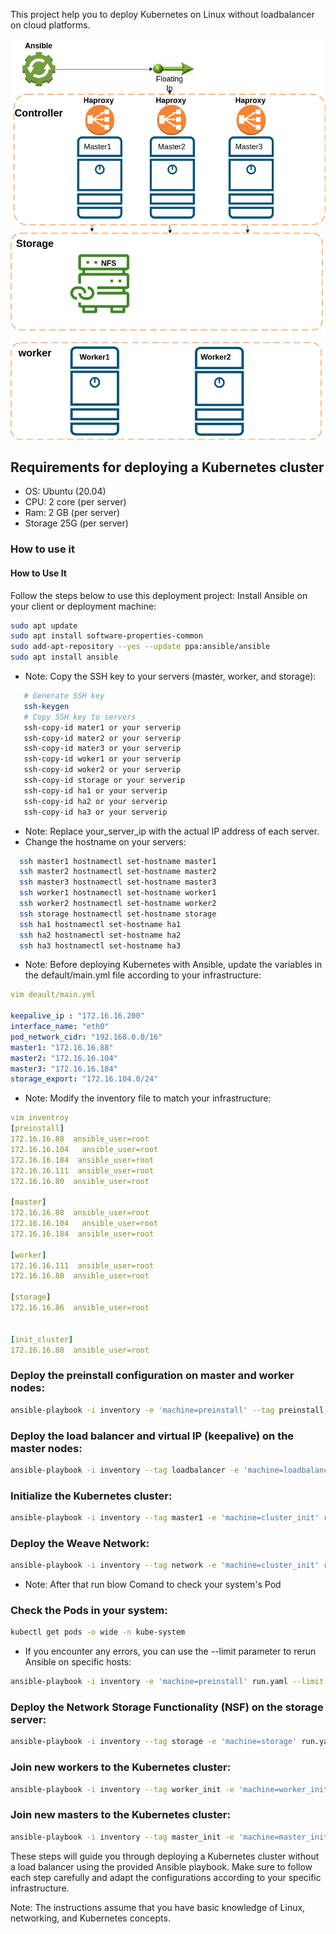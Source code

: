 
This project help you to deploy Kubernetes on Linux without loadbalancer on cloud platforms.

<img src="./img/ionos.png"/>

## Requirements for deploying a Kubernetes cluster


* OS: Ubuntu (20.04)
* CPU: 2 core (per server)
* Ram: 2 GB (per server)
* Storage 25G (per server)

### How to use it


#### How to Use It
Follow the steps below to use this deployment project:
Install Ansible on your client or deployment machine:

```bash
sudo apt update
sudo apt install software-properties-common
sudo add-apt-repository --yes --update ppa:ansible/ansible
sudo apt install ansible
```

* Note:  Copy the SSH key to your servers (master, worker, and storage):

``` bash
   # Generate SSH key
   ssh-keygen
   # Copy SSH key to servers
   ssh-copy-id mater1 or your serverip
   ssh-copy-id mater2 or your serverip
   ssh-copy-id mater3 or your serverip
   ssh-copy-id woker1 or your serverip
   ssh-copy-id woker2 or your serverip
   ssh-copy-id storage or your serverip
   ssh-copy-id ha1 or your serverip
   ssh-copy-id ha2 or your serverip
   ssh-copy-id ha3 or your serverip
```

* Note: Replace your_server_ip with the actual IP address of each server.
* Change the hostname on your servers:

```bash
  ssh master1 hostnamectl set-hostname master1
  ssh master2 hostnamectl set-hostname master2
  ssh master3 hostnamectl set-hostname master3
  ssh worker1 hostnamectl set-hostname worker1
  ssh worker2 hostnamectl set-hostname worker2
  ssh storage hostnamectl set-hostname storage
  ssh ha1 hostnamectl set-hostname ha1
  ssh ha2 hostnamectl set-hostname ha2
  ssh ha3 hostnamectl set-hostname ha3

```

* Note: Before deploying Kubernetes with Ansible, update the variables in the default/main.yml file according to your infrastructure:

``` yaml
vim deault/main.yml

keepalive_ip : "172.16.16.200"
interface_name: "eth0"
pod_network_cidr: "192.168.0.0/16"
master1: "172.16.16.88"
master2: "172.16.16.104"
master3: "172.16.16.184"
storage_export: "172.16.104.0/24"

```

* Note: Modify the inventory file to match your infrastructure:

```yaml
vim inventroy
[preinstall]
172.16.16.88  ansible_user=root
172.16.16.104   ansible_user=root
172.16.16.184  ansible_user=root
172.16.16.111  ansible_user=root
172.16.16.80  ansible_user=root

[master]
172.16.16.88  ansible_user=root
172.16.16.104   ansible_user=root
172.16.16.184  ansible_user=root

[worker]
172.16.16.111  ansible_user=root
172.16.16.80  ansible_user=root

[storage]
172.16.16.86  ansible_user=root


[init_cluster]
172.16.16.88  ansible_user=root

```

### Deploy the preinstall configuration on master and worker nodes:

``` bash
ansible-playbook -i inventory -e 'machine=preinstall' --tag preinstall run.yaml

```

### Deploy the load balancer and virtual IP (keepalive) on the master nodes:

```bash
ansible-playbook -i inventory --tag loadbalancer -e 'machine=loadbalancer' run.yaml

```

### Initialize the Kubernetes cluster:

```bash
ansible-playbook -i inventory --tag master1 -e 'machine=cluster_init' run.yaml

```

### Deploy the Weave Network:

```bash
ansible-playbook -i inventory --tag network -e 'machine=cluster_init' run.yaml
```

* Note: After that run blow Comand to check your system's Pod

### Check the Pods in your system:

``` bash
kubectl get pods -o wide -n kube-system
```

* If you encounter any errors, you can use the --limit parameter to rerun Ansible on specific hosts:

```bash
ansible-playbook -i inventory -e 'machine=preinstall' run.yaml --limit master or worker

```

### Deploy the Network Storage Functionality (NSF) on the storage server:

```bash
ansible-playbook -i inventory --tag storage -e 'machine=storage' run.yaml
```


### Join new workers to the Kubernetes cluster:

``` bash
ansible-playbook -i inventory --tag worker_init -e 'machine=worker_init' run.yaml
```

### Join new masters to the Kubernetes cluster:

```bash
ansible-playbook -i inventory --tag master_init -e 'machine=master_init' run.yaml
```


These steps will guide you through deploying a Kubernetes cluster without a load balancer using the provided Ansible playbook. Make sure to follow each step carefully and adapt the configurations according to your specific infrastructure.

Note: The instructions assume that you have basic knowledge of Linux, networking, and Kubernetes concepts.

